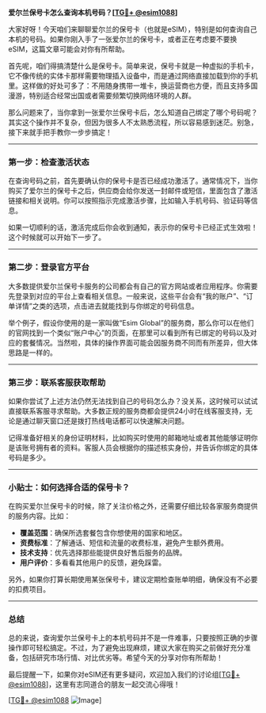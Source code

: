**爱尔兰保号卡怎么查询本机号码？[[TG💪+ @esim1088](https://t.me/s/esim1088)]**

大家好呀！今天咱们来聊聊爱尔兰的保号卡（也就是eSIM），特别是如何查询自己本机的号码。如果你刚入手了一张爱尔兰的保号卡，或者正在考虑要不要换eSIM，这篇文章可能会对你有所帮助。

首先呢，咱们得搞清楚什么是保号卡。简单来说，保号卡就是一种虚拟的手机卡，它不像传统的实体卡那样需要物理插入设备中，而是通过网络直接加载到你的手机里。这样做的好处可多了：不用随身携带一堆卡，换运营商也方便，而且支持多国漫游，特别适合经常出国或者需要频繁切换网络环境的人群。

那么问题来了，当你拿到一张爱尔兰保号卡后，怎么知道自己绑定了哪个号码呢？其实这个操作并不复杂，但因为很多人不太熟悉流程，所以容易感到迷茫。别急，接下来就手把手教你一步步搞定！

---

### 第一步：检查激活状态

在查询号码之前，首先要确认你的保号卡是否已经成功激活了。通常情况下，当你购买了爱尔兰的保号卡之后，供应商会给你发送一封邮件或短信，里面包含了激活链接和相关说明。你可以按照指示完成激活步骤，比如输入手机号码、验证码等信息。

如果一切顺利的话，激活完成后你会收到通知，表示你的保号卡已经正式生效啦！这个时候就可以开始下一步了。

---

### 第二步：登录官方平台

大多数提供爱尔兰保号卡服务的公司都会有自己的官方网站或者应用程序。你需要先登录到对应的平台上查看相关信息。一般来说，这些平台会有“我的账户”、“订单详情”之类的选项，点击进去就能找到与你绑定的号码信息。

举个例子，假设你使用的是一家叫做“Esim Global”的服务商，那么你可以在他们的官网找到一个类似“账户中心”的页面，在那里可以看到所有已绑定的号码以及对应的套餐情况。当然啦，具体的操作界面可能会因服务商不同而有所差异，但大体思路是一样的。

---

### 第三步：联系客服获取帮助

如果你尝试了上述方法仍然无法找到自己的号码怎么办？没关系，这时候可以试试直接联系客服寻求帮助。大多数正规的服务商都会提供24小时在线客服支持，无论是通过聊天窗口还是拨打热线电话都可以快速解决问题。

记得准备好相关的身份证明材料，比如购买时使用的邮箱地址或者其他能够证明你是该账号拥有者的资料。客服人员会根据你的描述核实身份，并告诉你绑定的具体号码是多少。

---

### 小贴士：如何选择合适的保号卡？

在购买爱尔兰保号卡的时候，除了关注价格之外，还需要仔细比较各家服务商提供的服务内容。比如：

- **覆盖范围**：确保所选套餐包含你想使用的国家和地区。
- **资费标准**：了解通话、短信和流量的收费标准，避免产生额外费用。
- **技术支持**：优先选择那些能提供良好售后服务的品牌。
- **用户评价**：多看看其他用户的反馈，避免踩雷。

另外，如果你打算长期使用某张保号卡，建议定期检查账单明细，确保没有不必要的扣费项目。

---

### 总结

总的来说，查询爱尔兰保号卡上的本机号码并不是一件难事，只要按照正确的步骤操作即可轻松搞定。不过，为了避免出现麻烦，建议大家在购买之前做好充分准备，包括研究市场行情、对比优劣等。希望今天的分享对你有所帮助！

最后提醒一下，如果你对eSIM还有更多疑问，欢迎加入我们的讨论组[[TG💪+ @esim1088](https://t.me/s/esim1088)]，这里有志同道合的朋友一起交流心得哦！

[[TG💪+ @esim1088](https://t.me/s/esim1088) ![Image](https://i.postimg.cc/4NQfJmqS/Snipaste-2025-05-13-00-14-12.png)]